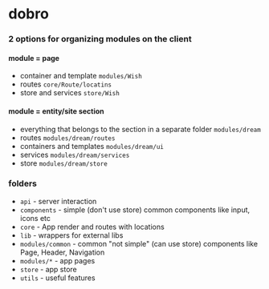 # dobro


### 2 options for organizing modules on the client

#### module = page
- container and template `modules/Wish`
- routes `core/Route/locatins`
- store and services `store/Wish`

#### module = entity/site section
- everything that belongs to the section in a separate folder `modules/dream`
- routes `modules/dream/routes`
- containers and templates `modules/dream/ui`
- services `modules/dream/services`
- store `modules/dream/store`


### folders
- `api` - server interaction
- `components` - simple (don't use store) common components like input, icons etc
- `core` - App render and routes with locations
- `lib` - wrappers for external libs
- `modules/common` - common "not simple" (can use store) components like Page, Header, Navigation
- `modules/*` - app pages
- `store` - app store
- `utils` - useful features
